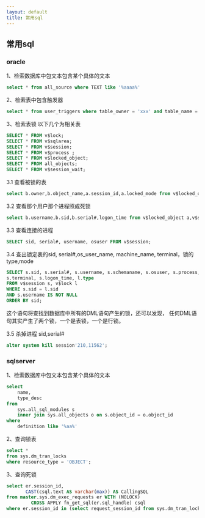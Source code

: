 ```yaml
---
layout: default
title: 常用sql
---
```


## 常用sql

###  oracle

1、检索数据库中包文本包含某个具体的文本

``` sql
select * from all_source where TEXT like '%aaaa%'
```
2、检索表中包含触发器
``` sql
select * from user_triggers where table_owner = 'xxx' and table_name = upper('table_name');
```
3、检索表锁
以下几个为相关表
```sql
SELECT * FROM v$lock;
SELECT * FROM v$sqlarea;
SELECT * FROM v$session;
SELECT * FROM v$process ;
SELECT * FROM v$locked_object;
SELECT * FROM all_objects;
SELECT * FROM v$session_wait;
```

3.1 查看被锁的表
```sql
select b.owner,b.object_name,a.session_id,a.locked_mode from v$locked_object a,dba_objects b where b.object_id = a.object_id;
```
3.2 查看那个用户那个进程照成死锁
```sql
select b.username,b.sid,b.serial#,logon_time from v$locked_object a,v$session b where a.session_id = b.sid order by b.logon_time;
```
3.3 查看连接的进程
```sql
SELECT sid, serial#, username, osuser FROM v$session;
```
3.4 查出锁定表的sid, serial#,os_user_name, machine_name, terminal，锁的type,mode
```sql
SELECT s.sid, s.serial#, s.username, s.schemaname, s.osuser, s.process, s.machine,
s.terminal, s.logon_time, l.type
FROM v$session s, v$lock l
WHERE s.sid = l.sid
AND s.username IS NOT NULL
ORDER BY sid;
```
这个语句将查找到数据库中所有的DML语句产生的锁，还可以发现，
任何DML语句其实产生了两个锁，一个是表锁，一个是行锁。

3.5 杀掉进程 sid,serial#
```sql
alter system kill session'210,11562';
```

###  sqlserver
1、检索数据库中包文本包含某个具体的文本

``` sql
select
    name,
    type_desc
from
    sys.all_sql_modules s
    inner join sys.all_objects o on s.object_id = o.object_id
where
    definition like '%aa%'
```

2、查询锁表
```sql
select *
from sys.dm_tran_locks
where resource_type = 'OBJECT';
```

3、查询死锁
```sql
select er.session_id,
       CAST(csql.text AS varchar(max)) AS CallingSQL
from master.sys.dm_exec_requests er WITH (NOLOCK)
         CROSS APPLY fn_get_sql(er.sql_handle) csql
where er.session_id in (select request_session_id from sys.dm_tran_locks where resource_type = 'OBJECT');
```
